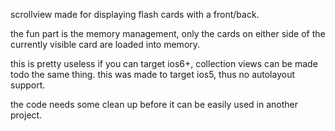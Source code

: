 scrollview made for displaying flash cards with a front/back. 

the fun part is the memory management, only the cards on either side of the currently visible card are loaded into memory.

this is pretty useless if you can target ios6+, collection views can be made todo the same thing. this was made to target ios5, thus no autolayout support.

the code needs some clean up before it can be easily used in another project.
